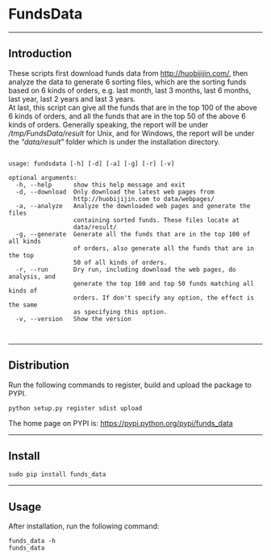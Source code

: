 # FundsData
----------------------------------------------------------
## Introduction
These scripts first download funds data from <http://huobijijin.com/>, then analyze the data to generate 6 sorting files, which are the sorting funds based on 6 kinds of orders, e.g. last month, last 3 months, last 6 months, last year, last 2 years and last 3 years.  
At last, this script can give all the funds that are in the top 100 of the above 6 kinds of orders, and all the funds that are in the top 50 of the above 6 kinds of orders.
Generally speaking, the report will be under */tmp/FundsData/result* for Unix, and for Windows, the report will be under the *"data/result"* folder which is under the installation directory.  

<pre><code>
usage: fundsdata [-h] [-d] [-a] [-g] [-r] [-v]

optional arguments:
  -h, --help      show this help message and exit
  -d, --download  Only download the latest web pages from
                  http://huobijijin.com to data/webpages/<date>
  -a, --analyze   Analyze the downloaded web pages and generate the files
                  containing sorted funds. These files locate at
                  data/result/<sorting_<date>
  -g, --generate  Generate all the funds that are in the top 100 of all kinds
                  of orders, also generate all the funds that are in the top
                  50 of all kinds of orders.
  -r, --run       Dry run, including download the web pages, do analysis, and
                  generate the top 100 and top 50 funds matching all kinds of
                  orders. If don't specify any option, the effect is the same
                  as specifying this option.
  -v, --version   Show the version


</code></pre>

-----------------------------
## Distribution

Run the following commands to register, build and upload the package to PYPI.  

	python setup.py register sdist upload

The home page on PYPI is: <https://pypi.python.org/pypi/funds_data>

-----------------------------
## Install

    sudo pip install funds_data

-----------------------------
## Usage

After installation, run the following command:

    funds_data -h
	funds_data
